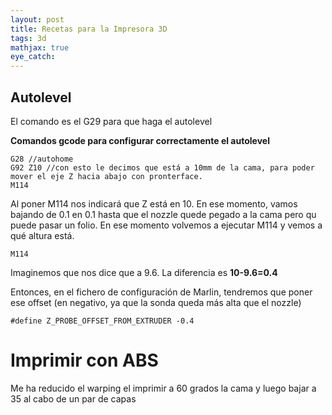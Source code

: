 ```yaml
---
layout: post
title: Recetas para la Impresora 3D
tags: 3d
mathjax: true
eye_catch: 
---
```


## Autolevel

El comando es el G29 para que haga el autolevel

**Comandos gcode para configurar correctamente el autolevel**


```
G28 //autohome
G92 Z10 //con esto le decimos que está a 10mm de la cama, para poder mover el eje Z hacia abajo con pronterface.
M114
```
Al poner M114 nos indicará que Z está en 10. En ese momento, vamos bajando de 0.1 en 0.1 hasta que el nozzle quede pegado a la cama pero qu puede pasar un folio.
En ese momento volvemos a ejecutar M114 y vemos a qué altura está. 

```
M114
```

Imaginemos que nos dice que a 9.6. La diferencia es **10-9.6=0.4**

Entonces, en el fichero de configuración de Marlin, tendremos que poner ese offset (en negativo, ya que la sonda queda más alta que el nozzle)

```
#define Z_PROBE_OFFSET_FROM_EXTRUDER -0.4
```


# Imprimir con ABS

Me ha reducido el warping el imprimir a 60 grados la cama y luego bajar a 35 al cabo de un par de capas
